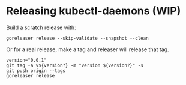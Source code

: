 # Releasing kubectl-daemons (WIP)

Build a scratch release with:

```
goreleaser release --skip-validate --snapshot --clean
```

Or for a real release, make a tag and releaser will release
that tag.

```
version="0.0.1"
git tag -a v${version?} -m "version ${version?}" -s
git push origin --tags
goreleaser release
```

